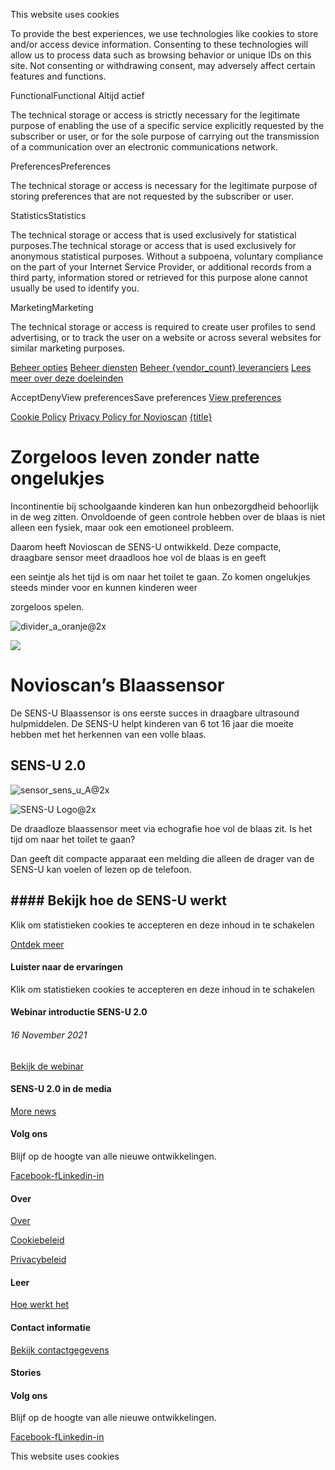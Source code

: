 This website uses cookies

To provide the best experiences, we use technologies like cookies to store and/or access device information. Consenting to these technologies will allow us to process data such as browsing behavior or unique IDs on this site. Not consenting or withdrawing consent, may adversely affect certain features and functions.

FunctionalFunctional
Altijd actief

The technical storage or access is strictly necessary for the legitimate purpose of enabling the use of a specific service explicitly requested by the subscriber or user, or for the sole purpose of carrying out the transmission of a communication over an electronic communications network.

PreferencesPreferences

The technical storage or access is necessary for the legitimate purpose of storing preferences that are not requested by the subscriber or user.

StatisticsStatistics

The technical storage or access that is used exclusively for statistical purposes.The technical storage or access that is used exclusively for anonymous statistical purposes. Without a subpoena, voluntary compliance on the part of your Internet Service Provider, or additional records from a third party, information stored or retrieved for this purpose alone cannot usually be used to identify you.

MarketingMarketing

The technical storage or access is required to create user profiles to send advertising, or to track the user on a website or across several websites for similar marketing purposes.

[Beheer opties](https://novioscan.com/nl/cookie-policy-eu/#cmplz-manage-consent-container) [Beheer diensten](https://novioscan.com/nl/cookie-policy-eu/#cmplz-cookies-overview) [Beheer {vendor\_count} leveranciers](https://novioscan.com/nl/cookie-policy-eu/#cmplz-tcf-wrapper) [Lees meer over deze doeleinden](https://cookiedatabase.org/tcf/purposes/)

AcceptDenyView preferencesSave preferences [View preferences](https://novioscan.com/nl/cookie-policy-eu/#cmplz-manage-consent-container)

[Cookie Policy](https://novioscan.com/nl/cookie-policy-eu/) [Privacy Policy for Novioscan](https://novioscan.com/nl/privacy-policy/) [{title}](https://novioscan.com/nl/#)

# Zorgeloos leven zonder natte ongelukjes

Incontinentie bij schoolgaande kinderen kan hun onbezorgdheid behoorlijk in de weg zitten. Onvoldoende of geen controle hebben over de blaas is niet alleen een fysiek, maar ook een emotioneel probleem.

Daarom heeft Novioscan de SENS-U ontwikkeld. Deze compacte, draagbare sensor meet draadloos hoe vol de blaas is en geeft

een seintje als het tijd is om naar het toilet te gaan. Zo komen ongelukjes steeds minder voor en kunnen kinderen weer

zorgeloos spelen.

![divider_a_oranje@2x](https://novioscan.com/wp-content/uploads/elementor/thumbs/divider_a_oranje@2x-pfxfsfc69gn3s8xkyokfnnb798o5vpmgyb3wpxbwu8.png)

![](https://novioscan.com/wp-content/uploads/2021/11/bg_homepage_tablet-3.jpg)

# Novioscan’s Blaassensor

De SENS-U Blaassensor is ons eerste succes in draagbare ultrasound hulpmiddelen. De SENS-U helpt kinderen van 6 tot 16 jaar die moeite hebben met het herkennen van een volle blaas.

## SENS-U 2.0

![sensor_sens_u_A@2x](https://novioscan.com/wp-content/uploads/elementor/thumbs/sensor_sens_u_A@2x-1-pfx9wylgtixejxqgjvkatgwovnztpk99i6pe6lk1fe.png)

![SENS-U Logo@2x](https://novioscan.com/wp-content/uploads/elementor/thumbs/SENS-U-Logo@2x-pfxd3efwt3q6lpthiao13hq9ic6zp4ktd5wl7y15hc.png)

De draadloze blaassensor meet via echografie hoe vol de blaas zit. Is het tijd om naar het toilet te gaan?

Dan geeft dit compacte apparaat een melding die alleen de drager van de SENS-U kan voelen of lezen op de telefoon.

## \#\#\#\# Bekijk hoe de SENS-U werkt

Klik om statistieken cookies te accepteren en deze inhoud in te schakelen

[Ontdek meer](https://novioscan.com/nl/hoe-werkt-het/)

#### Luister naar de ervaringen

Klik om statistieken cookies te accepteren en deze inhoud in te schakelen

#### Webinar introductie SENS-U 2.0

###### 16 November 2021

[Bekijk de webinar](https://novioscan.com/nl/livestream/)

#### SENS-U 2.0 in de media

[More news](https://novioscan.com/nl/#)

#### Volg ons

Blijf op de hoogte van alle nieuwe ontwikkelingen.

[Facebook-f](https://www.facebook.com/sensu.bladdersensor)[Linkedin-in](https://www.linkedin.com/company/novioscan/)

#### Over

[Over](https://novioscan.com/nl/over/)

[Cookiebeleid](https://novioscan.com/nl/cookie-policy-eu/)

[Privacybeleid](https://novioscan.com/nl/privacy-policy/)

#### Leer

[Hoe werkt het](https://novioscan.com/nl/hoe-werkt-het/)

#### Contact informatie

[Bekijk contactgegevens](https://novioscan.com/nl/contact/)

#### Stories

#### Volg ons

Blijf op de hoogte van alle nieuwe ontwikkelingen.

[Facebook-f](https://www.facebook.com/sensu.bladdersensor)[Linkedin-in](https://www.linkedin.com/company/novioscan/)

This website uses cookies